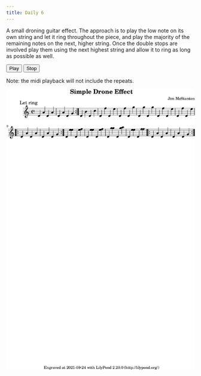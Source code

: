 ```yaml
---
title: Daily 6
---
```


A small droning guitar effect. The approach is to play the low note on its own string and let it ring throughout
the piece, and play the majority of the remaining notes on the next, higher string. Once the double stops are
involved play them using the next highest string and allow it to ring as long as possible as well.

<button onclick="MIDIjs.play('./daily-6.mid')">Play</button>
<button onclick="MIDIjs.stop()">Stop</button>

Note: the midi playback will not include the repeats.

![](./daily-6.png "Music Piece")

<script type="text/javascript" src="https://www.midijs.net/lib/midi.js"></script>
